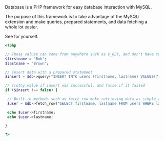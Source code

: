 Database is a PHP framework for easy database interaction with MySQL.

The purpose of this framework is to take advantage of the MySQLi extension and make queries, prepared statements, and data fetching a whole lot easier.

See for yourself.

```php
<?php

// These values can come from anywhere such as $_GET, and don't have to be escaped
$firstname = "Bob";
$lastname = "Brown";

// Insert data with a prepared statement
$insert = $db->query("INSERT INTO users (firstname, lastname) VALUES(?, ?)", array($firstname, $lastname));

// Truthy value if insert was successful, and false if it failed
if ($insert !== false) {

 // Built-in methods such as fetch_row make retrieving data as simple as...
 $user = $db->fetch_row("SELECT firstname, lastname FROM users WHERE lastname = 'brown'");

 echo $user->firstname;
 echo $user->lastname;

}

?>
```